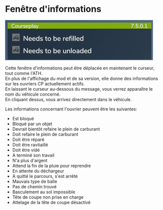 # Fenêtre d'informations
![Image](../assets/images/infopanel_0_0_480_130.png)
  
Cette fenêtre d'informations peut être déplacée en maintenant le curseur, tout comme l'ATH.  
En plus de l'affichage du mod et de sa version, elle donne des informations sur les ouvriers CP actuellement actifs.  
En laissant le curseur au-dessous du message, vous verrez apparaître le nom du véhicule concerné.  
En cliquant dessus, vous arrivez directement dans le véhicule.  

  
Les informations concernant l'ouvrier peuvent être les suivantes:  
- Est bloqué  
- Bloqué par un objet  
- Devrait bientôt refaire le plein de carburant  
- Doit refaire le plein de carburant  
- Doit être réparé  
- Doit être ravitaillé  
- Doit être vidé  
- A terminé son travail  
- N'a plus d'argent  
- Attend la fin de la pluie pour reprendre  
- En attente du déchargeur   
- A quitté le parcours, s'est arrêté   
- Mauvais type de balle   
- Pas de chemin trouvé   
- Basculement au sol impossible   
- Tête de coupe non prise en charge   
- Attelage de la tête de coupe désactivé  
